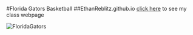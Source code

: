 #Florida Gators Basketball
##EthanReblitz.github.io
[click here](http://EthanReblitz.github.io/WPD) to see my class webpage


![FloridaGators](https://www.google.com/search?q=florida+gators+basketball&hl=en&client=ms-android-virgin-us&tbo=d&source=android-launcher-search&v=141338691&source=lnms&tbm=isch&sa=X&ei=EAHyUKj_Is3oigKcwYHgDg&ved=0CAgQ_AUoAQ&biw=320&bih=403&sei=FQHyUMbYJczriQLR04Eg&gws_rd=ssl#gws_rd=ssl&imgrc=j8lQOzP3BLDptM%3A)
